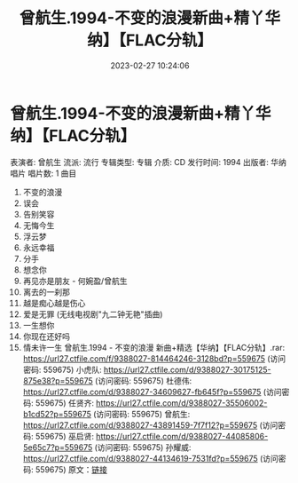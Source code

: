﻿---
title: 曾航生.1994-不变的浪漫新曲+精丫华纳】【FLAC分轨】
date: 2023-02-27 10:24:06
categories: APE、FLAC、MP3
tags: 华语中文
---
# 曾航生.1994-不变的浪漫新曲+精丫华纳】【FLAC分轨】

表演者: 曾航生
流派: 流行
专辑类型: 专辑
介质: CD
发行时间: 1994
出版者: 华纳唱片
唱片数: 1
曲目
1. 不变的浪漫
2. 误会
3. 告别笑容
4. 无悔今生
5. 浮云梦
6. 永远幸福
7. 分手
8. 想念你
9. 再见亦是朋友 - 何婉盈/曾航生
10. 离去的一刹那
11. 越是痴心越是伤心
12. 爱是无罪 (无线电视剧"九二钟无艳"插曲)
13. 一生想你
14. 你现在还好吗
15. 情未许一生
曾航生.1994 - 不变的浪漫 新曲+精选【华纳】【FLAC分轨】.rar: https://url27.ctfile.com/f/9388027-814464246-3128bd?p=559675
(访问密码: 559675)
小虎队: https://url27.ctfile.com/d/9388027-30175125-875e38?p=559675
(访问密码: 559675)
杜德伟: https://url27.ctfile.com/d/9388027-34609627-fb645f?p=559675
(访问密码: 559675)
任贤齐: https://url27.ctfile.com/d/9388027-35506002-b1cd52?p=559675
(访问密码: 559675)
曾航生: https://url27.ctfile.com/d/9388027-43891459-7f7f12?p=559675
(访问密码: 559675)
巫启贤: https://url27.ctfile.com/d/9388027-44085806-5e65c7?p=559675
(访问密码: 559675)
孙耀威: https://url27.ctfile.com/d/9388027-44134619-7531fd?p=559675
(访问密码: 559675)
原文：[链接](https://blog.sina.com.cn/s/blog_1647c7e76010310xe.html)